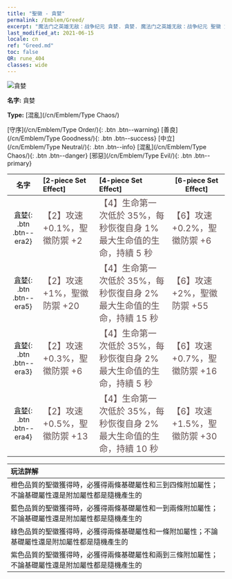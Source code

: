 ```yaml
---
title: "聖徽 - 貪婪"
permalink: /Emblem/Greed/
excerpt: "魔法门之英雄无敌：战争纪元 貪婪. 貪婪. 魔法门之英雄无敌：战争纪元 聖徽 貪婪. 魔法门之英雄无敌：战争纪元 混亂 貪婪"
last_modified_at: 2021-06-15
locale: cn
ref: "Greed.md"
toc: false
QR: rune_404
classes: wide
---
```


  ![貪婪](/images/r/rune_icon_404.png)

 **名字:** 貪婪

 **Type:** [混亂](/cn/Emblem/Type Chaos/)

  [守序](/cn/Emblem/Type Order/){: .btn .btn--warning}   [善良](/cn/Emblem/Type Goodness/){: .btn .btn--success}   [中立](/cn/Emblem/Type Neutral/){: .btn .btn--info}   [混亂](/cn/Emblem/Type Chaos/){: .btn .btn--danger}   [邪惡](/cn/Emblem/Type Evil/){: .btn .btn--primary} 

  |  名字    | [2-piece Set Effect] | [4-piece Set Effect] | [6-piece Set Effect]  | 
  |:-----------------------:|:-------------------|:-----------------|----------------| 
  | [貪婪](/cn/Emblem/Greed/){: .btn .btn--era2} | <span style="color: #645252;font-size:20px">【2】攻速 +0.1%，聖徽防禦 +2</span> | <span style="color: #645252;font-size:20px">【4】生命第一次低於 35%，每秒恢復自身 1% 最大生命值的生命，持續 5 秒</span> | <span style="color: #645252;font-size:20px">【6】攻速 +0.2%，聖徽防禦 +6</span> | 
  | [貪婪](/cn/Emblem/Greed/){: .btn .btn--era5} | <span style="color: #645252;font-size:20px">【2】攻速 +1%，聖徽防禦 +20</span> | <span style="color: #645252;font-size:20px">【4】生命第一次低於 35%，每秒恢復自身 2% 最大生命值的生命，持續 15 秒</span> | <span style="color: #645252;font-size:20px">【6】攻速 +2%，聖徽防禦 +55</span> | 
  | [貪婪](/cn/Emblem/Greed/){: .btn .btn--era3} | <span style="color: #645252;font-size:20px">【2】攻速 +0.3%，聖徽防禦 +6</span> | <span style="color: #645252;font-size:20px">【4】生命第一次低於 35%，每秒恢復自身 2% 最大生命值的生命，持續 5 秒</span> | <span style="color: #645252;font-size:20px">【6】攻速 +0.7%，聖徽防禦 +16</span> | 
  | [貪婪](/cn/Emblem/Greed/){: .btn .btn--era4} | <span style="color: #645252;font-size:20px">【2】攻速 +0.5%，聖徽防禦 +13</span> | <span style="color: #645252;font-size:20px">【4】生命第一次低於 35%，每秒恢復自身 2% 最大生命值的生命，持續 10 秒</span> | <span style="color: #645252;font-size:20px">【6】攻速 +1.5%，聖徽防禦 +30</span> | 

  |         玩法詳解            | 
  |:-------------------------------|
  | 橙色品質的聖徽獲得時，必獲得兩條基礎屬性和三到四條附加屬性；不論基礎屬性還是附加屬性都是隨機產生的 |
  | 藍色品質的聖徽獲得時，必獲得兩條基礎屬性和一到兩條附加屬性；不論基礎屬性還是附加屬性都是隨機產生的 |
  | 綠色品質的聖徽獲得時，必獲得兩條基礎屬性和一條附加屬性；不論基礎屬性還是附加屬性都是隨機產生的 |
  | 紫色品質的聖徽獲得時，必獲得兩條基礎屬性和兩到三條附加屬性；不論基礎屬性還是附加屬性都是隨機產生的 |
